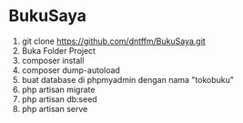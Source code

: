 # BukuSaya
1. git clone https://github.com/dntffm/BukuSaya.git
2. Buka Folder Project
3. composer install
4. composer dump-autoload
5. buat database di phpmyadmin dengan nama "tokobuku"
6. php artisan migrate
7. php artisan db:seed
8. php artisan serve

